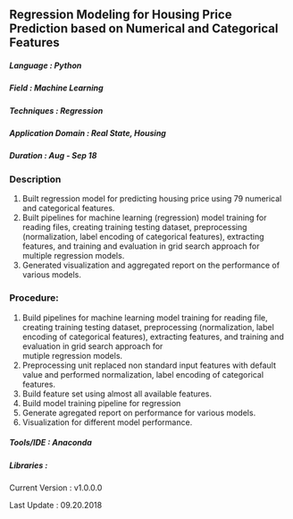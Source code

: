 ## Regression Modeling for Housing Price Prediction based on Numerical and Categorical Features

##### Language           : Python
##### Field              : Machine Learning
##### Techniques         : Regression
##### Application Domain :  Real State, Housing 

##### Duration   : Aug - Sep 18

### Description
1. Built regression model for predicting housing price using 79 numerical and categorical features.
2. Built pipelines for machine learning (regression) model training for reading files, creating training testing dataset, preprocessing (normalization, label encoding of categorical features), extracting features, and training and evaluation in grid search approach for multiple regression models.
3. Generated visualization and aggregated report on the performance of various models.

### Procedure:

1. Build pipelines for machine learning model training for reading file, creating training testing dataset, preprocessing 
   (normalization, label encoding of categorical features), extracting features, and training and evaluation in grid search approach for   
   mutiple regression models.
2. Preprocessing unit replaced non standard input features with default value and performed normalization, label encoding of categorical  
   features.
3. Build feature set using almost all available features.
4. Build model training pipeline for regression
5. Generate agregated report on performance for various models.
6. Visualization for different model performance.

##### Tools/IDE   : Anaconda
##### Libraries   : 

Current Version  : v1.0.0.0

Last Update      : 09.20.2018
